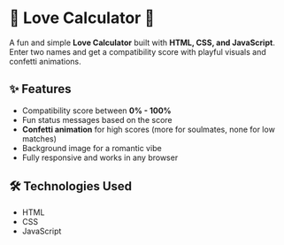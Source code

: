 # 💖 Love Calculator 💖

A fun and simple **Love Calculator** built with **HTML, CSS, and JavaScript**.  
Enter two names and get a compatibility score with playful visuals and confetti animations.

## ✨ Features
- Compatibility score between **0% - 100%**
- Fun status messages based on the score
- **Confetti animation** for high scores (more for soulmates, none for low matches)
- Background image for a romantic vibe
- Fully responsive and works in any browser

## 🛠️ Technologies Used
- HTML
- CSS
- JavaScript
